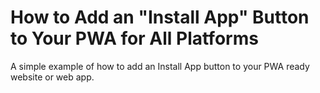 # How to Add an "Install App" Button to Your PWA for All Platforms

A simple example of how to add an Install App button to your PWA ready website or web app.
